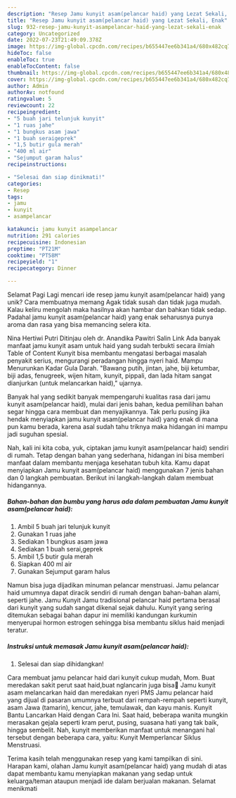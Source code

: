 ```yaml
---
description: "Resep Jamu kunyit asam(pelancar haid) yang Lezat Sekali, Enak"
title: "Resep Jamu kunyit asam(pelancar haid) yang Lezat Sekali, Enak"
slug: 932-resep-jamu-kunyit-asampelancar-haid-yang-lezat-sekali-enak
category: Uncategorized
date: 2022-07-23T21:49:09.378Z
image: https://img-global.cpcdn.com/recipes/b655447ee6b341a4/680x482cq70/jamu-kunyit-asampelancar-haid-foto-resep-utama.jpg
hideToc: false
enableToc: true
enableTocContent: false
thumbnail: https://img-global.cpcdn.com/recipes/b655447ee6b341a4/680x482cq70/jamu-kunyit-asampelancar-haid-foto-resep-utama.jpg
cover: https://img-global.cpcdn.com/recipes/b655447ee6b341a4/680x482cq70/jamu-kunyit-asampelancar-haid-foto-resep-utama.jpg
author: Admin
authorAv: notfound
ratingvalue: 5
reviewcount: 22
recipeingredient:
- "5 buah jari telunjuk kunyit"
- "1 ruas jahe"
- "1 bungkus asam jawa"
- "1 buah seraigeprek"
- "1,5 butir gula merah"
- "400 ml air"
- "Sejumput garam halus"
recipeinstructions:

- "Selesai dan siap dinikmati!"
categories:
- Resep
tags:
- jamu
- kunyit
- asampelancar

katakunci: jamu kunyit asampelancar 
nutrition: 291 calories
recipecuisine: Indonesian
preptime: "PT21M"
cooktime: "PT58M"
recipeyield: "1"
recipecategory: Dinner

---
```



Selamat Pagi Lagi mencari ide resep jamu kunyit asam(pelancar haid) yang unik? Cara membuatnya memang Agak tidak susah dan tidak juga mudah. Kalau keliru mengolah maka hasilnya akan hambar dan bahkan tidak sedap. Padahal jamu kunyit asam(pelancar haid) yang enak seharusnya punya aroma dan rasa yang bisa memancing selera kita.


Nina Hertiwi Putri Ditinjau oleh dr. Anandika Pawitri Salin Link Ada banyak manfaat jamu kunyit asam untuk haid yang sudah terbukti secara ilmiah Table of Content Kunyit bisa membantu mengatasi berbagai masalah penyakit serius, mengurangi peradangan hingga nyeri haid. Mampu Menurunkan Kadar Gula Darah. &#34;Bawang putih, jintan, jahe, biji ketumbar, biji adas, fenugreek, wijen hitam, kunyit, pippali, dan lada hitam sangat dianjurkan (untuk melancarkan haid),&#34; ujarnya.

Banyak hal yang sedikit banyak mempengaruhi kualitas rasa dari jamu kunyit asam(pelancar haid), mulai dari jenis bahan, kedua pemilihan bahan segar hingga cara membuat dan menyajikannya. Tak perlu pusing jika hendak menyiapkan jamu kunyit asam(pelancar haid) yang enak di mana pun kamu berada, karena asal sudah tahu triknya maka hidangan ini mampu jadi suguhan spesial.


Nah, kali ini kita coba, yuk, ciptakan jamu kunyit asam(pelancar haid) sendiri di rumah. Tetap dengan bahan yang sederhana, hidangan ini bisa memberi manfaat dalam membantu menjaga kesehatan tubuh kita. Kamu dapat menyiapkan Jamu kunyit asam(pelancar haid) menggunakan 7 jenis bahan dan 0 langkah pembuatan. Berikut ini langkah-langkah dalam membuat hidangannya.

<!--inarticleads1-->

##### Bahan-bahan dan bumbu yang harus ada dalam pembuatan Jamu kunyit asam(pelancar haid):

1. Ambil 5 buah jari telunjuk kunyit
1. Gunakan 1 ruas jahe
1. Sediakan 1 bungkus asam jawa
1. Sediakan 1 buah serai,geprek
1. Ambil 1,5 butir gula merah
1. Siapkan 400 ml air
1. Gunakan Sejumput garam halus


Namun bisa juga dijadikan minuman pelancar menstruasi. Jamu pelancar haid umumnya dapat diracik sendiri di rumah dengan bahan-bahan alami, seperti jahe. Jamu Kunyit Jamu tradisional pelancar haid pertama berasal dari kunyit yang sudah sangat dikenal sejak dahulu. Kunyit yang sering ditemukan sebagai bahan dapur ini memiliki kandungan kurkumin menyerupai hormon estrogen sehingga bisa membantu siklus haid menjadi teratur. 

<!--inarticleads2-->

##### Instruksi untuk memasak Jamu kunyit asam(pelancar haid):


1. Selesai dan siap dihidangkan!

Cara membuat jamu pelancar haid dari kunyit cukup mudah, Mom. Buat meredakan sakit perut saat haid,buat nglancarin juga bisa🙂 Jamu kunyit asam melancarkan haid dan meredakan nyeri PMS Jamu pelancar haid yang dijual di pasaran umumnya terbuat dari rempah-rempah seperti kunyit, asam Jawa (tamarin), kencur, jahe, temulawak, dan kayu manis. Kunyit Bantu Lancarkan Haid dengan Cara Ini. Saat haid, beberapa wanita mungkin merasakan gejala seperti kram perut, pusing, suasana hati yang tak baik, hingga sembelit. Nah, kunyit memberikan manfaat untuk menangani hal tersebut dengan beberapa cara, yaitu: Kunyit Memperlancar Siklus Menstruasi. 

Terima kasih telah menggunakan resep yang kami tampilkan di sini. Harapan kami, olahan Jamu kunyit asam(pelancar haid) yang mudah di atas dapat membantu kamu menyiapkan makanan yang sedap untuk keluarga/teman ataupun menjadi ide dalam berjualan makanan. Selamat menikmati
